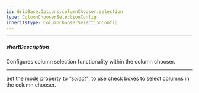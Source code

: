 ```yaml
---
id: GridBase.Options.columnChooser.selection
type: ColumnChooserSelectionConfig
inheritsType: ColumnChooserSelectionConfig
---
```

---
##### shortDescription
Configures column selection functionality within the column chooser.

---
Set the [mode](/api-reference/10%20UI%20Components/GridBase/1%20Configuration/columnChooser/mode.md '/Documentation/ApiReference/UI_Components/dx{WidgetName}/Configuration/columnChooser/#mode') property to *"select"*, to use check boxes to select columns in the column chooser. 
